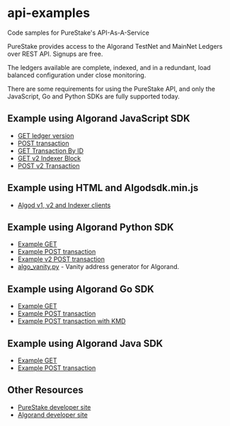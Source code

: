# api-examples
Code samples for PureStake's API-As-A-Service

PureStake provides access to the Algorand TestNet and MainNet Ledgers over REST API. Signups are free.

The ledgers available are complete, indexed, and in a redundant, load balanced configuration under close monitoring.  

There are some requirements for using the PureStake API, and only the JavaScript, Go and Python SDKs are fully supported today. 


## Example using Algorand JavaScript SDK

* [GET ledger version](javascript-examples/get_versions.js)
* [POST transaction](javascript-examples/submit_tx.js)
* [GET Transaction By ID](javascript-examples/get_tx.js)
* [GET v2 Indexer Block](javascript-examples/v2/indexer_block.js)
* [POST v2 Transaction](javascript-examples/v2/algod_submit_tx.js)

## Example using HTML and Algodsdk.min.js

* [Algod v1, v2 and Indexer clients](javascript-examples/html-client-declaration.html)

## Example using Algorand Python SDK

* [Example GET](python-examples/example_custom_header.py)
* [Example POST transaction](python-examples/complete_example.py)
* [Example v2 POST transaction](python-examples/complete_example_v2.py)
* [algo_vanity.py](python-examples/algo_vanity.py) - Vanity address generator for Algorand.

## Example using Algorand Go SDK

* [Example GET](go-examples/example_custom_header.go)
* [Example POST transaction](go-examples/submit_tx.go)
* [Example POST transaction with KMD](go-examples/signsubmit.go)

## Example using Algorand Java SDK

* [Example GET](java-examples/ExampleCustomHeader.java)
* [Example POST transaction](java-examples/SubmitTx.java)

## Other Resources

* [PureStake developer site](https://developer.purestake.io)
* [Algorand developer site](https://developer.algorand.com)


